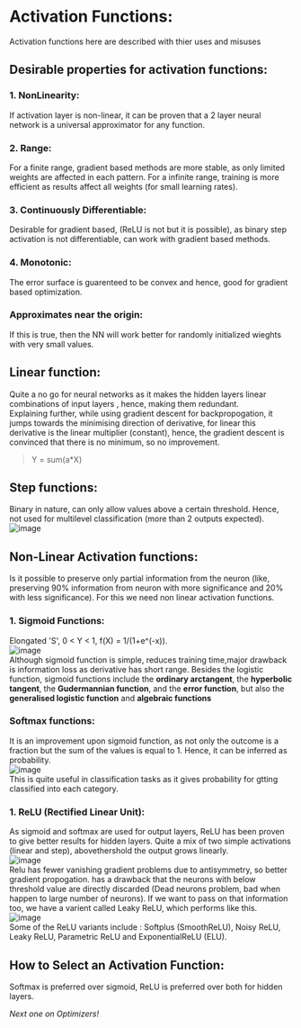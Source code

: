 # Activation Functions:
Activation functions here are described with thier uses and misuses
## Desirable properties for activation functions:
### 1. NonLinearity:
If activation layer is non-linear, it can be proven that a 2 layer neural network is a universal approximator for any function.
### 2. Range: 
For a finite range, gradient based methods are more stable, as only limited weights are affected in each pattern. For a infinite range, training is more efficient as results affect all weights (for small learning rates).
### 3. Continuously Differentiable:
Desirable for gradient based, (ReLU is not but it is possible), as binary step activation is not differentiable, can work with gradient based methods.
### 4. Monotonic:
The error surface is guarenteed to be convex and hence, good for gradient based optimization.
### Approximates near the origin:
If this is true, then the NN will work better for randomly initialized wieghts with very small values.

## Linear function:
Quite a no go for neural networks as it makes the hidden layers linear combinations of input layers , hence, making them redundant.  
Explaining further, while using gradient descent for backpropogation, it jumps towards the minimising direction of derivative, for linear this derivative is the linear multiplier (constant), hence, the gradient descent is convinced that there is no minimum, so no improvement.
> Y = sum(a*X)
## Step functions: 
Binary in nature, can only allow values above a certain threshold. Hence, not used for multilevel classification (more than 2 outputs expected).  
![image](https://user-images.githubusercontent.com/64798024/93735841-f68cb100-fbfb-11ea-9f2f-d2e20d0d1b29.png)

## Non-Linear Activation functions:
Is it possible to preserve only partial information from the neuron (like, preserving 90% information from neuron with more significance and 20% with less significance). For this we need non linear activation functions.
### 1. Sigmoid Functions:
Elongated 'S', 0 < Y < 1, f(X) = 1/(1+e^(-x)).   
![image](https://user-images.githubusercontent.com/64798024/93735949-4f5c4980-fbfc-11ea-9d06-9e8e52d069ed.png)  
Although sigmoid function is simple, reduces training time,major drawback is information loss as derivative has short range.
Besides the logistic function, sigmoid functions include the **ordinary arctangent**, the **hyperbolic tangent**, the **Gudermannian function**, and the **error function**, but also the **generalised logistic function** and **algebraic functions**
### Softmax functions:
It is an improvement upon sigmoid function, as not only the outcome is a fraction but the sum of the values is equal to 1. Hence, it can be inferred as probability.  
![image](https://user-images.githubusercontent.com/64798024/93736043-bed23900-fbfc-11ea-9d56-4422a1ae2f35.png)  
This is quite useful in classification tasks as it gives probability for gtting classified into each category.
### 1. ReLU (Rectified Linear Unit):
As sigmoid and softmax are used for output layers, ReLU has been proven to give better results for hidden layers. 
Quite a mix of two simple activations (linear and step), abovethershold the output grows linearly.  
![image](https://user-images.githubusercontent.com/64798024/93736383-c514e500-fbfd-11ea-8848-56f6e9932cfa.png)   
Relu has fewer vanishing gradient problems due to antisymmetry, so better gradient propogation.
has a drawback that the neurons with below threshold value are directly discarded (Dead neurons problem, bad when happen to large number of neurons). If we want to pass on that information too, we have a varient called Leaky ReLU, which performs like this.  
![image](https://user-images.githubusercontent.com/64798024/93736483-22a93180-fbfe-11ea-8347-a70ef419f486.png)   
Some of the ReLU variants include : Softplus (SmoothReLU), Noisy ReLU, Leaky ReLU, Parametric ReLU and ExponentialReLU (ELU).
## How to Select an Activation Function:
Softmax is preferred over sigmoid, ReLU is preferred over both for hidden layers.

*Next one on Optimizers!*
